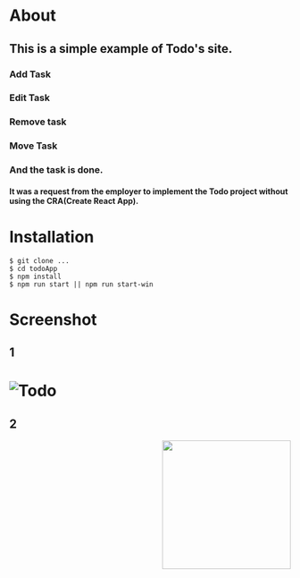 # About
## This is a simple example of Todo's site.
### Add Task
### Edit Task
### Remove task
### Move Task
### And the task is done.
#### It was a request from the employer to implement the Todo project without using the CRA(Create React App).


# Installation
```shell
$ git clone ...
$ cd todoApp
$ npm install
$ npm run start || npm run start-win
```

# Screenshot
## 1
# ![Todo](assets/screenshot/Screenshot-1.png)
## 2
<img align="right" width="230" height="230" src="assets/screenshot/Screenshot-1.png">

